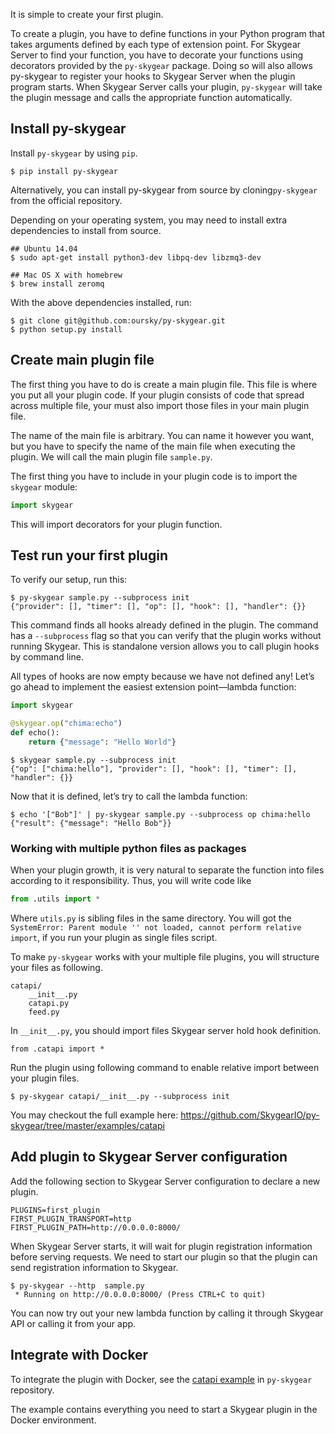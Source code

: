 It is simple to create your first plugin.

To create a plugin, you have to define functions in your Python program that
takes arguments defined by each type of extension point. For Skygear Server to
find your function, you have to decorate your functions using decorators
provided by the `py-skygear` package. Doing so will also allows py-skygear to
register your hooks to Skygear Server when the plugin program starts. When
Skygear Server calls your plugin, `py-skygear` will take the plugin message
and calls the appropriate function automatically.

## Install py-skygear

Install `py-skygear` by using `pip`.

```shell
$ pip install py-skygear
```

Alternatively, you can install py-skygear from source by cloning`py-skygear`
from the official repository.

Depending on your operating system, you may need to install extra dependencies
to install from source.

```shell
## Ubuntu 14.04
$ sudo apt-get install python3-dev libpq-dev libzmq3-dev

## Mac OS X with homebrew
$ brew install zeromq
```

With the above dependencies installed, run:

```shell
$ git clone git@github.com:oursky/py-skygear.git
$ python setup.py install
```

## Create main plugin file

The first thing you have to do is create a main plugin file. This file is
where you put all your plugin code. If your plugin consists of code that
spread across multiple file, your must also import those files in your main
plugin file.

The name of the main file is arbitrary. You can name it however you want, but
you have to specify the name of the main file when executing the plugin. We
will call the main plugin file `sample.py`.

The first thing you have to include in your plugin code is to import the
`skygear` module:

```python
import skygear
```

This will import decorators for your plugin function.

## Test run your first plugin

To verify our setup, run this:

```shell
$ py-skygear sample.py --subprocess init
{"provider": [], "timer": [], "op": [], "hook": [], "handler": {}}
```

This command finds all hooks already defined in the plugin. The command has a
`--subprocess` flag so that you can verify that the plugin works without
running Skygear. This is standalone version allows you to call plugin hooks by
command line.

All types of hooks are now empty because we have not defined any! Let’s go
ahead to implement the easiest extension point—lambda function:

```python
import skygear

@skygear.op("chima:echo")
def echo():
    return {"message": "Hello World"}
```

```shell
$ skygear sample.py --subprocess init
{"op": ["chima:hello"], "provider": [], "hook": [], "timer": [], "handler": {}}
```

Now that it is defined, let’s try to call the lambda function:

```
$ echo '["Bob"]' | py-skygear sample.py --subprocess op chima:hello
{"result": {"message": "Hello Bob"}}
```

### Working with multiple python files as packages

When your plugin growth, it is very natural to separate the function into
files according to it responsibility. Thus, you will write code like

``` python
from .utils import *
```

Where `utils.py` is sibling files in the same directory. You will got the
`SystemError: Parent module '' not loaded, cannot perform relative import`, if
you run your plugin as single files script.

To make `py-skygear` works with your multiple file plugins, you will structure
your files as following.

```
catapi/
    __init__.py
    catapi.py
    feed.py
```

In `__init__.py`, you should import files Skygear server hold hook definition.

```
from .catapi import *
```

Run the plugin using following command to enable relative import between your
plugin files.

``` shell
$ py-skygear catapi/__init__.py --subprocess init
```

You may checkout the full example here:
https://github.com/SkygearIO/py-skygear/tree/master/examples/catapi

## Add plugin to Skygear Server configuration

Add the following section to Skygear Server configuration to declare a new
plugin.

```
PLUGINS=first_plugin
FIRST_PLUGIN_TRANSPORT=http
FIRST_PLUGIN_PATH=http://0.0.0.0:8000/
```

When Skygear Server starts, it will wait for plugin registration information
before serving requests. We need to start our plugin so that the plugin can
send registration information to Skygear.

```
$ py-skygear --http  sample.py
 * Running on http://0.0.0.0:8000/ (Press CTRL+C to quit)
```

You can now try out your new lambda function by calling it through Skygear API
or calling it from your app.

## Integrate with Docker

To integrate the plugin with Docker, see the [catapi
example](https://github.com/skygeario/py-skygear/tree/master/examples/catapi)
in `py-skygear`
repository.

The example contains everything you need to start a Skygear plugin in the
Docker environment.
